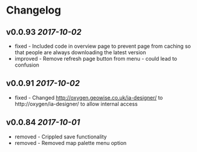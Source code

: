 # Changelog

## v0.0.93 *2017-10-02*
* fixed - Included code in overview page to prevent page from caching so that people are always downloading the latest version 
* improved - Remove refresh page button from menu - could lead to confusion 

## v0.0.91 *2017-10-02*
* fixed - Changed http://oxygen.geowise.co.uk/ia-designer/ to http://oxygen/ia-designer/ to allow internal access 

## v0.0.84 *2017-10-01*
* removed - Crippled save functionality 
* removed - Removed map palette menu option 

